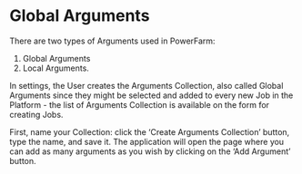 # Global Arguments

There are two types of Arguments used in PowerFarm: 
1. Global Arguments  
2. Local Arguments. 

In settings, the User creates the Arguments Collection, also called Global Arguments since they might be selected and added to every new Job in the Platform - the list of Arguments Collection is available on the form for creating Jobs. 

First, name your Collection: click the ‘Create Arguments Collection’ button, type the name, and save it. The application will open the page where you can add as many arguments as you wish by clicking on the ‘Add Argument’ button. 